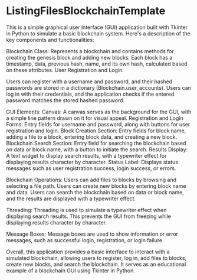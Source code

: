 # ListingFilesBlockchainTemplate
This is a simple graphical user interface (GUI) application built with Tkinter in Python to simulate a basic blockchain system. Here's a description of the key components and functionalities:

Blockchain Class:
Represents a blockchain and contains methods for creating the genesis block and adding new blocks.
Each block has a timestamp, data, previous hash, name, and its own hash, calculated based on these attributes.
User Registration and Login:

Users can register with a username and password, and their hashed passwords are stored in a dictionary (Blockchain.user_accounts).
Users can log in with their credentials, and the application checks if the entered password matches the stored hashed password.

GUI Elements:
Canvas: A canvas serves as the background for the GUI, with a simple line pattern drawn on it for visual appeal.
Registration and Login Forms: Entry fields for username and password, along with buttons for user registration and login.
Block Creation Section: Entry fields for block name, adding a file to a block, entering block data, and creating a new block.
Blockchain Search Section: Entry field for searching the blockchain based on data or block name, with a button to initiate the search.
Results Display: A text widget to display search results, with a typewriter effect for displaying results character by character.
Status Label: Displays status messages such as user registration success, login success, or errors.

Blockchain Operations:
Users can add files to blocks by browsing and selecting a file path.
Users can create new blocks by entering block name and data.
Users can search the blockchain based on data or block name, and the results are displayed with a typewriter effect.

Threading:
Threading is used to simulate a typewriter effect when displaying search results. This prevents the GUI from freezing while displaying results character by character.

Message Boxes:
Message boxes are used to show information or error messages, such as successful login, registration, or login failure.

Overall, this application provides a basic interface to interact with a simulated blockchain, allowing users to register, log in, add files to blocks, create new blocks, and search the blockchain. It serves as an educational example of a blockchain GUI using Tkinter in Python.
